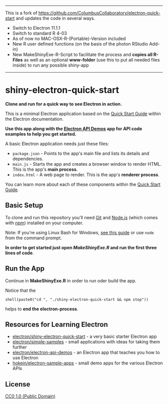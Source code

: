 

***

This is a fork of https://github.com/ColumbusCollaboratory/electron-quick-start and
updates the code in several ways.

- Switch to Electron 11.1.1
- Switch to standard R 4-03
- As of now no MAC-OSX-R-(Portable)-Version included
- New R user defined functions (on the basis of the photon RStudio Add-in)
- New MakeShinyExe-R-Script to facilitate the process and **copies all R-Files** as well as
  an optional **www-folder** (use this to put all needed files inside) to run any possible shiny-app

***



# shiny-electron-quick-start

**Clone and run for a quick way to see Electron in action.**

This is a minimal Electron application based on the [Quick Start Guide](https://electronjs.org/docs/tutorial/quick-start) within the Electron documentation.

**Use this app along with the [Electron API Demos](https://electronjs.org/#get-started) app for API code examples to help you get started.**

A basic Electron application needs just these files:

- `package.json` - Points to the app's main file and lists its details and dependencies.
- `main.js` - Starts the app and creates a browser window to render HTML. This is the app's **main process**.
- `index.html` - A web page to render. This is the app's **renderer process**.

You can learn more about each of these components within the [Quick Start Guide](https://electronjs.org/docs/tutorial/quick-start).

## Basic Setup

To clone and run this repository you'll need [Git](https://git-scm.com) and
[Node.js](https://nodejs.org/en/download/) (which comes with [npm](http://npmjs.com))
installed on your computer. 

Note: If you're using Linux Bash for Windows, [see this
guide](https://www.howtogeek.com/261575/how-to-run-graphical-linux-desktop-applications-from-windows-10s-bash-shell/)
or use `node` from the command prompt.


**In order to get started just open *MakeShinyExe.R* and run the first three lines of code**.

## Run the App

Continue in  **MakeShinyExe.R** in order to run oder build the app.

Notice that the 

```
shell(paste0("cd ", "./shiny-electron-quick-start && npm stop"))
```

helps to **end the electron-process**.


## Resources for Learning Electron


- [electron/shiny-electron-quick-start](https://github.com/electron/shiny-electron-quick-start) - a very basic starter Electron app
- [electron/simple-samples](https://github.com/electron/simple-samples) - small applications with ideas for taking them further
- [electron/electron-api-demos](https://github.com/electron/electron-api-demos) - an Electron app that teaches you how to use Electron
- [hokein/electron-sample-apps](https://github.com/hokein/electron-sample-apps) - small demo apps for the various Electron APIs

## License

[CC0 1.0 (Public Domain)](LICENSE.md)
